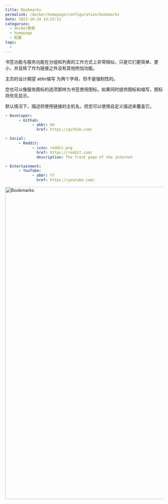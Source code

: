 ```yaml
---
title: Bookmarks
permalink: /docker/homepage/configuration/bookmarks
date: 2023-10-24 14:23:11
categories: 
  - docker教程
  - homepage
  - 配置
tags: 
  - 
---
```

书签功能与服务功能在分组和列表的工作方式上非常相似，只是它们更简单、更小，并且除了作为链接之外没有其他附加功能。

主页的设计期望 abbr缩写 为两个字母，但不是强制性的。

您也可以像服务图标的选项那样为书签使用图标。如果同时提供图标和缩写，图标将优先显示。

默认情况下，描述将使用链接的主机名，但您可以使用自定义描述来覆盖它。


```yaml
- Developer:
      - Github:
            - abbr: GH
              href: https://github.com/

- Social:
      - Reddit:
            - icon: reddit.png
              href: https://reddit.com/
              description: The front page of the internet

- Entertainment:
      - YouTube:
            - abbr: YT
              href: https://youtube.com/
```

<img width="1000" alt="Bookmarks" src="https://user-images.githubusercontent.com/19408/269307009-d7e45885-230f-4e07-b421-9822017ae878.png">
